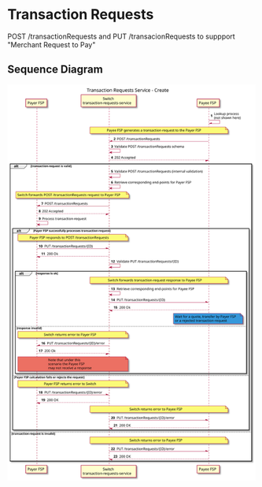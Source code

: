 # Transaction Requests

POST /transactionRequests and PUT /transacionRequests to suppport "Merchant Request to Pay"

## Sequence Diagram

![seq-trx-req-service-1.0.0.svg](./assets/diagrams/sequence/seq-trx-req-service-1.0.0.svg)
